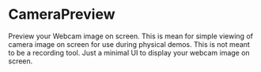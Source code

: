 # CameraPreview
Preview your Webcam image on screen.  This is mean for simple viewing of camera image on screen for use during physical demos.  This is not meant to be a recording tool.  Just a minimal UI to display your webcam image on screen.
